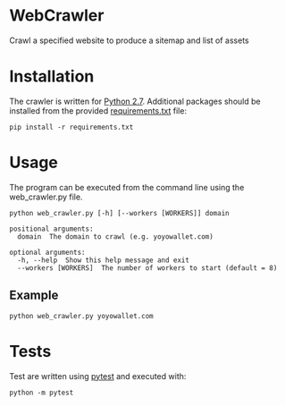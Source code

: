 # WebCrawler
Crawl a specified website to produce a sitemap and list of assets

# Installation
The crawler is written for [Python 2.7](https://www.python.org/). Additional packages should be installed from the provided [requirements.txt](requirements.txt) file:
```
pip install -r requirements.txt
```

# Usage
The program can be executed from the command line using the web_crawler.py file.
```
python web_crawler.py [-h] [--workers [WORKERS]] domain

positional arguments:
  domain  The domain to crawl (e.g. yoyowallet.com)

optional arguments:
  -h, --help  Show this help message and exit
  --workers [WORKERS]  The number of workers to start (default = 8)
```
## Example
```
python web_crawler.py yoyowallet.com
```

# Tests
Test are written using [pytest](https://docs.pytest.org/) and executed with:
```
python -m pytest
```
